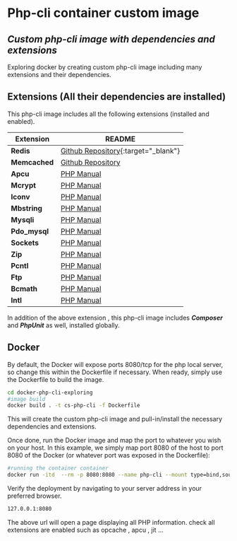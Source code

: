 # Php-cli container custom image

## _Custom php-cli image with dependencies and extensions_

Exploring docker by creating custom php-cli image including many extensions and their dependencies.


## Extensions (All their dependencies are installed)

This php-cli image includes all the following extensions (installed and enabled).

| Extension | README |
| ------ | ------ |
| **Redis** | [Github Repository](https://github.com/redis/redis){:target="_blank"} |
| **Memcached** | [Github Repository](https://github.com/memcached/memcached) |
| **Apcu** | [PHP Manual](https://www.php.net/manual/en/book.apcu.php) |
| **Mcrypt** | [PHP Manual](https://www.php.net/manual/en/book.mcrypt.php) |
| **Iconv** | [PHP Manual](https://www.php.net/manual/en/function.iconv.php) |
| **Mbstring** | [PHP Manual](https://www.php.net/manual/en/book.mbstring.php) |
| **Mysqli** | [PHP Manual](https://www.php.net/manual/en/book.mysqli.php) |
| **Pdo_mysql** | [PHP Manual](https://www.php.net/manual/en/ref.pdo-mysql.php) |
| **Sockets** | [PHP Manual](https://www.php.net/manual/en/book.sockets.php) |
| **Zip** | [PHP Manual](https://www.php.net/manual/en/book.zip.php) |
| **Pcntl** | [PHP Manual](https://www.php.net/manual/en/book.pcntl.php) |
| **Ftp** | [PHP Manual](https://www.php.net/manual/en/book.ftp.php) |
| **Bcmath** | [PHP Manual](https://www.php.net/manual/en/book.bc.php) |
| **Intl** | [PHP Manual](https://www.php.net/manual/en/book.intl.php) |

In addition of the above extension , this php-cli image includes _**Composer**_ and _**PhpUnit**_ as well, installed globally.

## Docker
By default, the Docker will expose ports 8080/tcp for the php local server, so change this within the
Dockerfile if necessary. When ready, simply use the Dockerfile to
build the image.

```sh
cd docker-php-cli-exploring
#image build
docker build . -t cs-php-cli -f Dockerfile
```

This will create the custom php-cli image and pull-in/install the necessary dependencies and extensions.

Once done, run the Docker image and map the port to whatever you wish on
your host. In this example, we simply map port 8080 of the host to
port 8080 of the Docker (or whatever port was exposed in the Dockerfile):

```sh
#running the container container
docker run -itd  --rm -p 8080:8080 --name php-cli --mount type=bind,source=./src/,destination=/dockerBuild/ cs-php-cli
```

Verify the deployment by navigating to your server address in
your preferred browser.

```sh
127.0.0.1:8080
```

The above url will open a page displaying all PHP information. check all extensions are enabled such as opcache , apcu , jit ...
